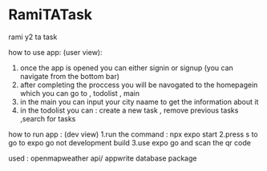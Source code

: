 # RamiTATask
rami y2 ta task

how to use app: (user view):
1. once the app is opened you can either signin or signup (you can navigate from the bottom bar)
2. after completing the proccess you will be navogated to the homepagein which you can go to , todolist , main
3. in the main you can input your city naame to get the information about it 
4. in the todolist you can : create a new task , remove previous tasks ,search for tasks 


how to run app : (dev view)
1.run the command : npx expo start 
2.press s to go to expo go not development build
3.use expo go and scan the qr code


used : openmapweather api/ appwrite database package